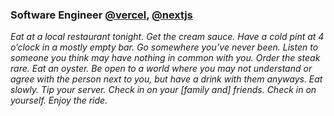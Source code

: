 ### Software Engineer [@vercel](https://vercel.com/home), [@nextjs](https://github.com/vercel/next.js)

_Eat at a local restaurant tonight. Get the cream sauce. Have a cold pint at 4 o’clock in a mostly empty bar. Go somewhere you’ve never been. Listen to someone you think may have nothing in common with you. Order the steak rare. Eat an oyster. Be open to a world where you may not understand or agree with the person next to you, but have a drink with them anyways. Eat slowly. Tip your server. Check in on your [family and] friends. Check in on yourself. Enjoy the ride._
